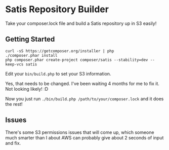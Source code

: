 # Satis Repository Builder

Take your composer.lock file and build a Satis repository up in S3 easily!

## Getting Started

    curl -sS https://getcomposer.org/installer | php
    ./composer.phar install
    php composer.phar create-project composer/satis --stability=dev --keep-vcs satis

Edit your `bin/build.php` to set your S3 information.

Yes, that needs to be changed. I've been waiting 4 months for me to fix it. Not looking likely! :D

Now you just run `./bin/build.php /path/to/your/composer.lock` and it does the rest!

## Issues

There's some S3 permissions issues that will come up, which someone much smarter than I about AWS
can probably give about 2 seconds of input and fix.
